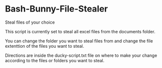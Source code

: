 # Bash-Bunny-File-Stealer

Steal files of your choice 

This script is currently set to steal all excel files from the documents folder.

You can change the folder you want to steal files from and change 
the file extenttion of the files you want to steal. 

Directions are inside the ducky-script.txt file on where to make 
your change according to the files or folders you want to steal.
